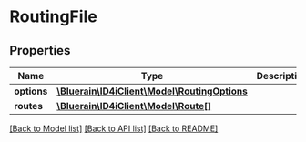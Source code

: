 # RoutingFile

## Properties
Name | Type | Description | Notes
------------ | ------------- | ------------- | -------------
**options** | [**\Bluerain\ID4iClient\Model\RoutingOptions**](RoutingOptions.md) |  | [optional] 
**routes** | [**\Bluerain\ID4iClient\Model\Route[]**](Route.md) |  | 

[[Back to Model list]](../README.md#documentation-for-models) [[Back to API list]](../README.md#documentation-for-api-endpoints) [[Back to README]](../README.md)


